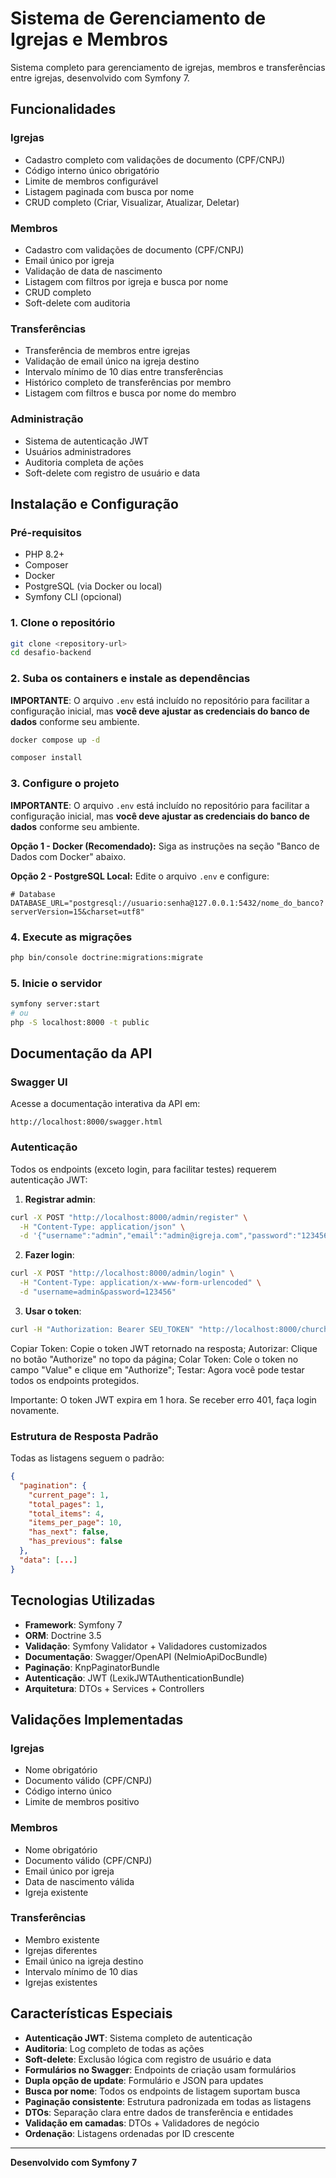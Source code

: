 # Sistema de Gerenciamento de Igrejas e Membros

Sistema completo para gerenciamento de igrejas, membros e transferências entre igrejas, desenvolvido com Symfony 7.

## Funcionalidades

### Igrejas
- Cadastro completo com validações de documento (CPF/CNPJ)
- Código interno único obrigatório
- Limite de membros configurável
- Listagem paginada com busca por nome
- CRUD completo (Criar, Visualizar, Atualizar, Deletar)

### Membros
- Cadastro com validações de documento (CPF/CNPJ)
- Email único por igreja
- Validação de data de nascimento
- Listagem com filtros por igreja e busca por nome
- CRUD completo
- Soft-delete com auditoria

### Transferências
- Transferência de membros entre igrejas
- Validação de email único na igreja destino
- Intervalo mínimo de 10 dias entre transferências
- Histórico completo de transferências por membro
- Listagem com filtros e busca por nome do membro

### Administração
- Sistema de autenticação JWT
- Usuários administradores
- Auditoria completa de ações
- Soft-delete com registro de usuário e data

## Instalação e Configuração

### Pré-requisitos
- PHP 8.2+
- Composer
- Docker
- PostgreSQL (via Docker ou local)
- Symfony CLI (opcional)

### 1. Clone o repositório
```bash
git clone <repository-url>
cd desafio-backend
```

### 2. Suba os containers e instale as dependências
**IMPORTANTE**: O arquivo `.env` está incluído no repositório para facilitar a configuração inicial, mas **você deve ajustar as credenciais do banco de dados** conforme seu ambiente.
```bash
docker compose up -d

composer install
```

### 3. Configure o projeto

**IMPORTANTE**: O arquivo `.env` está incluído no repositório para facilitar a configuração inicial, mas **você deve ajustar as credenciais do banco de dados** conforme seu ambiente.

**Opção 1 - Docker (Recomendado):**
Siga as instruções na seção "Banco de Dados com Docker" abaixo.

**Opção 2 - PostgreSQL Local:**
Edite o arquivo `.env` e configure:
```env
# Database
DATABASE_URL="postgresql://usuario:senha@127.0.0.1:5432/nome_do_banco?serverVersion=15&charset=utf8"
```

### 4. Execute as migrações
```bash
php bin/console doctrine:migrations:migrate
```

### 5. Inicie o servidor
```bash
symfony server:start
# ou
php -S localhost:8000 -t public
```

## Documentação da API

### Swagger UI
Acesse a documentação interativa da API em:
```
http://localhost:8000/swagger.html
```

### Autenticação
Todos os endpoints (exceto login, para facilitar testes) requerem autenticação JWT:

1. **Registrar admin**:
```bash
curl -X POST "http://localhost:8000/admin/register" \
  -H "Content-Type: application/json" \
  -d '{"username":"admin","email":"admin@igreja.com","password":"123456","fullName":"Administrador"}'
```

2. **Fazer login**:
```bash
curl -X POST "http://localhost:8000/admin/login" \
  -H "Content-Type: application/x-www-form-urlencoded" \
  -d "username=admin&password=123456"
```

3. **Usar o token**:
```bash
curl -H "Authorization: Bearer SEU_TOKEN" "http://localhost:8000/church/"
```
  Copiar Token: Copie o token JWT retornado na resposta;
  Autorizar: Clique no botão "Authorize" no topo da página;
  Colar Token: Cole o token no campo "Value" e clique em "Authorize";
  Testar: Agora você pode testar todos os endpoints protegidos.

  Importante: O token JWT expira em 1 hora. Se receber erro 401, faça login novamente.

### Estrutura de Resposta Padrão

Todas as listagens seguem o padrão:
```json
{
  "pagination": {
    "current_page": 1,
    "total_pages": 1,
    "total_items": 4,
    "items_per_page": 10,
    "has_next": false,
    "has_previous": false
  },
  "data": [...]
}
```

## Tecnologias Utilizadas

- **Framework**: Symfony 7
- **ORM**: Doctrine 3.5
- **Validação**: Symfony Validator + Validadores customizados
- **Documentação**: Swagger/OpenAPI (NelmioApiDocBundle)
- **Paginação**: KnpPaginatorBundle
- **Autenticação**: JWT (LexikJWTAuthenticationBundle)
- **Arquitetura**: DTOs + Services + Controllers

## Validações Implementadas

### Igrejas
- Nome obrigatório
- Documento válido (CPF/CNPJ)
- Código interno único
- Limite de membros positivo

### Membros
- Nome obrigatório
- Documento válido (CPF/CNPJ)
- Email único por igreja
- Data de nascimento válida
- Igreja existente

### Transferências
- Membro existente
- Igrejas diferentes
- Email único na igreja destino
- Intervalo mínimo de 10 dias
- Igrejas existentes

## Características Especiais

- **Autenticação JWT**: Sistema completo de autenticação
- **Auditoria**: Log completo de todas as ações
- **Soft-delete**: Exclusão lógica com registro de usuário e data
- **Formulários no Swagger**: Endpoints de criação usam formulários
- **Dupla opção de update**: Formulário e JSON para updates
- **Busca por nome**: Todos os endpoints de listagem suportam busca
- **Paginação consistente**: Estrutura padronizada em todas as listagens
- **DTOs**: Separação clara entre dados de transferência e entidades
- **Validação em camadas**: DTOs + Validadores de negócio
- **Ordenação**: Listagens ordenadas por ID crescente

---

**Desenvolvido com Symfony 7**